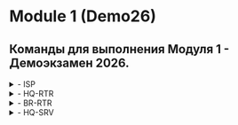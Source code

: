 # Module 1 (Demo26)
## Команды для выполнения Модуля 1 - Демоэкзамен 2026. 
<details>
<summary> - ISP  </summary>
hostnamectl set-hostname ISP
mkdir /etc/net/ifaces/{ens20,ens21,ens22}
echo -e "BOOTPROTO=static\nCONFIG_IPV4=yes\nDISABLED=no\nTYPE=eth" > /etc/net/ifaces/ens20/options
cp /etc/net/ifaces/ens20/options /etc/net/ifaces/ens21/options
cp /etc/net/ifaces/ens20/options /etc/net/ifaces/ens22/options
echo -e "BOOTPROTO=dhcp\nCONFIG_IPV4=yes\nDISABLED=no\nTYPE=eth" > /etc/net/ifaces/ens20/options
echo 172.16.1.1/28 > /etc/net/ifaces/ens21/ipv4address
echo 172.16.2.1/28 > /etc/net/ifaces/ens22/ipv4address
echo nameserver 8.8.8.8 > /etc/resolv.conf
sed -i 's/net.ipv4.ip_forward = 0/net.ipv4.ip_forward = 1/g' /etc/net/sysctl.conf
sysctl -p
systemctl restart network
ip -c a
apt-get update && apt-get install chrony iptables nginx -y
iptables -t nat -A POSTROUTING -o ens20 -s 172.16.1.0/28 -j MASQUERADE
iptables -t nat -A POSTROUTING -o ens20 -s 172.16.2.0/28 -j MASQUERADE
iptables-save > /etc/sysconfig/iptables
systemctl restart iptables
apt-get update && apt-get reinstall tzdata
timedatectl set-timezone Asia/Yekaterinburg
timedatectl
</details>

<details>
<summary> - HQ-RTR </summary>
en
conf t
hostname hq-rtr
ip domain-name au-team.irpo
int int0
description "to isp"
ip address 172.16.1.4/28
ip nat outside
exit
port te0
service-instance te0/int0
encapsulation untagged
exit
exit
int int0
connect port te0 service-instance te0/int0
exit
int int1
description "to hq-srv"
ip address 192.168.1.1/27
ip nat inside
exit
int int2
description "to hq-cli"
ip address 192.168.2.1/28
ip nat inside
exit
int int3
description "999"
ip address 192.168.1.99/29
exit
port te1
service-instance te1/int1
encapsulation dot1q 100
rewrite pop 1
exit
service-instance te1/int2
encapsulation dot1q 200
rewrite pop 1
exit
service-instance te1/int3
encapsulation dot1q 999
rewrite pop 1
exit
exit
int int1
connect port te1 service-instance te1/int1
exit
int int2
connect port te1 service-instance te1/int2
exit
int int3
connect port te1 service-instance te1/int3
exit
ip route 0.0.0.0 0.0.0.0 172.16.1.1
write
username net_admin
password P@ssw0rd
role admin
exit
int tunnel.0
ip address 172.16.0.1/30
ip mtu 1400
ip tunnel 172.16.1.4 172.16.2.5 mode gre
ip ospf authentication-key ecorouter
exit
router ospf 1
net 172.16.0.0/30 ar 0
net 192.168.1.0/27 ar 0
net 192.168.2.0/28 ar 0
passive-interface default
no passive-interface tunnel.0
ar 0 auth
exit
write
ip name-server 8.8.8.8
ip nat pool NAT_POOL 192.168.1.1-192.168.1.254,192.168.2.1-192.168.2.254
ip nat source dynamic inside-to-outside pool NAT_POOL overload int int0
ip pool cli_pool 192.168.2.10-192.168.2.10
dhcp-server 1
pool cli_pool 1
mask 255.255.255.240
gateway 192.168.2.1
dns 192.168.1.10
domain-name au-team.irpo
exit
int int2
dhcp-server 1
exit
ntp timezone utc+5
ntp server 172.16.1.1
write
exit
show run
</details>

<details>
<summary> - BR-RTR </summary>
en
conf t
hostname br-rtr
ip domain-name au-team.irpo
int int0
description "to isp"
ip address 172.16.2.5/28
ip nat outside
exit
port te0
service-instance te0/int0
encapsulation untagged
exit
exit
int int0
connect port te0 service-instance te0/int0
exit
int int1
description "to br-srv"
ip address 192.168.3.1/28
ip nat inside
exit
port te1
service-instance te1/int1
encapsulation untagged
exit
exit
int int1
connect port te1 service-instance te1/int1
exit
ip route 0.0.0.0 0.0.0.0 172.16.2.1
write
username net_admin
password P@ssw0rd
role admin
exit
int tunnel.0
ip address 172.16.0.2/30
ip mtu 1400
ip tunnel 172.16.2.5 172.16.1.4 mode gre
ip ospf authentication-key ecorouter
exit
router ospf 1
net 172.16.0.0/30 ar 0
net 192.168.3.0/28 ar 0
passive-interface default
no passive-interface tunnel.0
ar 0 auth
exit
write
ip name-server 8.8.8.8
ip nat pool NAT_POOL 192.168.3.1-192.168.3.254
ip nat source dynamic inside-to-outside pool NAT_POOL overload int int0
ntp timezone utc+5
ntp server 172.16.2.1
write
exit
show run
</details>

<details>
<summary> - HQ-SRV  </summary>
hostnamectl set-hostname hq-srv.au-team.irpo
mkdir /etc/net/ifaces/ens20
echo -e "BOOTPROTO=static\nCONFIG_IPV4=yes\nDISABLED=no\nTYPE=eth" > /etc/net/ifaces/ens20/options
echo 192.168.1.10/27 > /etc/net/ifaces/ens20/ipv4address
echo default via 192.168.1.1 > /etc/net/ifaces/ens20/ipv4route
echo nameserver 8.8.8.8 > /etc/resolv.conf
systemctl restart network
ip -c a
useradd remote_user -u 2026
echo "remote_user:P@ssw0rd" | chpasswd
sed -i 's/# WHEEL_USERS ALL=(ALL:ALL) NOPASSWD: ALL/WHEEL_USERS ALL=(ALL:ALL) NOPASSWD: ALL/g' /etc/sudoers.d
gpasswd -a "remote_user" wheel
echo -e "Port 2026\nAllowUsers remote_user\nMaxAuthTries 2\nPasswordAuthentication yes\nBanner /etc/openssh/banner" >> /etc/openssh/sshd_config
echo Authorized access only > /etc/openssh/banner
systemctl restart sshd
apt-get update && apt-get install chrony nfs-server fdisk dnsmasq -y
timedatectl set-timezone Asia/Yekaterinburg
systemctl enable --now dnsmasq
echo -e "no-resolv\ndomain=au-team.irpo\nserver=8.8.8.8\ninterface=ens20\n\naddress=/hq-rtr.au-team.irpo/192.168.1.1\nptr-record=1.1.168.192.in-addr.arpa,hq-rtr.au-team.irpo\naddress=/docker.au-team.irpo/172.16.1.1\naddress=/web.au-team.irpo/172.16.2.1\n\naddress=hq-srv.au-team.irpo/192.168.1.10\nptr-record=10.1.168.192.in-addr.arpa,hq-srv.au-team.irpo\naddress=/hq-cli.au-team.irpo/192.168.2.10\nptr-record=10.2.168.192.in-addr.arpa,hq-cli.au-team.irpo\n\naddress=/br-rtr.au-team.irpo/192.168.3.1\naddress=/br-srv.au-team.irpo/192.168.3.10" >> /etc/dnsmasq.conf
echo -e "192.168.1.1  br-srv.au-team.irpo" >> /etc/hosts
systemctl restart dnsmasq
ping -c 4 google.com
ping -c 4 hq-rtr.au-team.irpo
</details>

